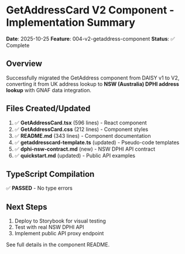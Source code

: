 # GetAddressCard V2 Component - Implementation Summary

**Date**: 2025-10-25
**Feature**: 004-v2-getaddress-component
**Status**: ✅ Complete

## Overview

Successfully migrated the GetAddress component from DAISY v1 to V2, converting it from UK address lookup to **NSW (Australia) DPHI address lookup** with GNAF data integration.

## Files Created/Updated

1. ✅ **GetAddressCard.tsx** (596 lines) - React component
2. ✅ **GetAddressCard.css** (212 lines) - Component styles
3. ✅ **README.md** (343 lines) - Component documentation
4. ✅ **getaddresscard-template.ts** (updated) - Pseudo-code templates
5. ✅ **dphi-nsw-contract.md** (new) - NSW DPHI API contract
6. ✅ **quickstart.md** (updated) - Public API examples

## TypeScript Compilation

✅ **PASSED** - No type errors

## Next Steps

1. Deploy to Storybook for visual testing
2. Test with real NSW DPHI API
3. Implement public API proxy endpoint

See full details in the component README.
